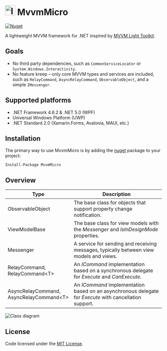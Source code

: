 # <img src="src/MvvmMicro/icon.png" alt="logo" width="32" height="32" /> MvvmMicro
<a href="https://www.nuget.org/packages/MvvmMicro" target="_blank"><img alt="Nuget" src="https://img.shields.io/nuget/v/MvvmMicro" /></a>

A lightweight MVVM framework for .NET inspired by [MVVM Light Toolkit](https://github.com/lbugnion/mvvmlight).

## Goals

- No third party dependencies, such as `CommonServiceLocator` or `System.Windows.Interactivity`.
- No feature kreep – only core MVVM types and services are included, such as `RelayCommand`, `AsyncRelayCommand`,
`ObservableObject`, and a simple `IMessenger`.

## Supported platforms

- .NET Framework 4.6.2 & .NET 5.0 (WPF)
- Universal Windows Platform (UWP)
- .NET Standard 2.0 (Xamarin.Forms, Avalonia, MAUI, etc.)

## Installation

The primary way to use MvvmMicro is by adding the [nuget](https://www.nuget.org/packages/MvvmMicro) package to your project:
```
Install-Package MvvmMicro
```

## Overview

| Type | Description |
| ----- | ----------- |
| ObservableObject | The base class for objects that support property change notification. |
| ViewModelBase | The base class for view models with the _Messenger_ and _IsInDesignMode_ properties. |
| Messenger | A service for sending and receiving messages, typically between view models and views. |
| RelayCommand,<br/>RelayCommand\<T\> | An _ICommand_ implementation based on a synchronous delegate for _Execute_ and _CanExecute_. |
| AsyncRelayCommand,<br/>AsyncRelayCommand\<T\> | An _ICommand_ implementation based on an asynchronous delegate for _Execute_ with cancellation support. |

![Class diagram](src/MvvmMicro/Diagrams/ClassDiagram.png)

## License

Code licensed under the [MIT License](LICENSE).
